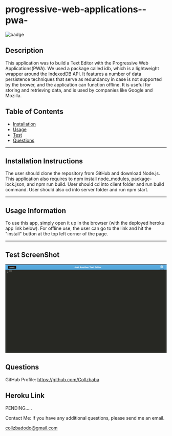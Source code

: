 # progressive-web-applications--pwa-

![badge](https://img.shields.io/badge/license-ISC-brightgreen)<br/>

## Description
This application was to build a Text Editor with the Progressive Web Applications(PWA). We used a package called idb, which is a lightweight wrapper around the IndexedDB API. It features a number of data persistence techniques that serve as redundancy in case is not supported by the brower, and the application can function offline. It is useful for storing and retrieving data, and is used by companies like Google and Mozilla.

## Table of Contents
* [Installation](https://github.com/collzbaba/progressive-web-applications--pwa-#installation)
* [Usage](https://github.com/collzbaba/progressive-web-applications--pwa-#usage)
* [Test](https://github.com/collzbaba/progressive-web-applications--pwa-#test)
* [Questions](https://github.com/collzbaba/progressive-web-applications--pwa-#questions)
***

## Installation Instructions
The user should clone the repository from GitHub and download Node.js. This application also requires to npm install node_modules, package-lock.json, and npm run build. User should cd into client folder and run build command. User should also cd into server folder and run npm start. 
***


## Usage Information
To use this app, simply open it up in the browser (with the deployed heroku app link below). For offline use, the user can go to the link and hit the "install" button at the top left corner of the page.
***

## Test ScreenShot
![screenshot](./client/dist/assets/test-screen-shot%20.png)


## Questions
GitHub Profile:
https://github.com/Collzbaba

## Heroku Link
PENDING.....


Contact Me:
If you have any additional questions, please send me an email.

collzbadodo@gmail.com
